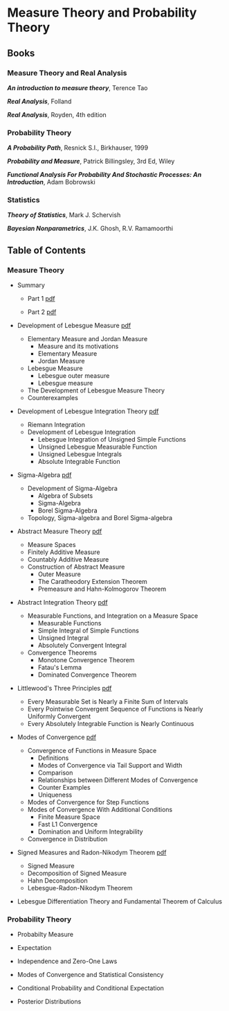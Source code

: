 # Measure Theory and Probability Theory

## Books 

### Measure Theory and Real Analysis
***An introduction to measure theory***, Terence Tao

***Real Analysis***, Folland

***Real Analysis***, Royden, 4th edition

### Probability Theory
***A Probability Path***, Resnick S.I., Birkhauser, 1999

***Probability and Measure***, Patrick Billingsley, 3rd Ed, Wiley

***Functional Analysis For Probability And Stochastic Processes: An Introduction***, Adam Bobrowski

### Statistics
***Theory of Statistics***, Mark J. Schervish

***Bayesian Nonparametrics***, J.K. Ghosh, R.V. Ramamoorthi

## Table of Contents

### Measure Theory
- Summary 
  - Part 1 [pdf](./MT_lecture0_summary_part1.pdf)
  
  - Part 2 [pdf](./MT_lecture0_summary_part2.pdf)

- Development of Lebesgue Measure [pdf](./MT_lecture1_measure.pdf)
  - Elementary Measure and Jordan Measure 
    - Measure and its motivations
    - Elementary Measure
    - Jordan Measure
  - Lebesgue Measure
    - Lebesgue outer measure
    - Lebesgue measure
  - The Development of Lebesgue Measure Theory
  - Counterexamples

- Development of Lebesgue Integration Theory [pdf](./MT_lecture2_integration.pdf)
  - Riemann Integration
  - Development of Lebesgue Integration 
    - Lebesgue Integration of Unsigned Simple Functions
    - Unsigned Lebesgue Measurable Function
    - Unsigned Lebesgue Integrals
    - Absolute Integrable Function

- Sigma-Algebra [pdf](./MT_lecture3_sigma_algebra.pdf)
  - Development of Sigma-Algebra
    - Algebra of Subsets
    - Sigma-Algebra
    - Borel Sigma-Algebra 
  - Topology, Sigma-algebra and Borel Sigma-algebra

- Abstract Measure Theory [pdf](./MT_lecture4_abstract_measure.pdf)
  - Measure Spaces
  - Finitely Additive Measure
  - Countably Additive Measure
  - Construction of Abstract Measure
    - Outer Measure
    - The Caratheodory Extension Theorem
    - Premeasure and Hahn-Kolmogorov Theorem

- Abstract Integration Theory [pdf](./MT_lecture5_abstract_integration.pdf)
  - Measurable Functions, and Integration on a Measure Space
    - Measurable Functions
    - Simple Integral of Simple Functions
    - Unsigned Integral 
    - Absolutely Convergent Integral 
  - Convergence Theorems
    - Monotone Convergence Theorem
    - Fatau's Lemma
    - Dominated Convergence Theorem 

- Littlewood's Three Principles [pdf](./MT_lecture6_littlewood_principle.pdf)
  - Every Measurable Set is Nearly a Finite Sum of Intervals
  - Every Pointwise Convergent Sequence of Functions is Nearly Uniformly Convergent
  - Every Absolutely Integrable Function is Nearly Continuous 

- Modes of Convergence [pdf](./MT_lecture7_convergence.pdf)
  - Convergence of Functions in Measure Space
    - Definitions 
    - Modes of Convergence via Tail Support and Width
    - Comparison
    - Relationships between Different Modes of Convergence
    - Counter Examples
    - Uniqueness
  - Modes of Convergence for Step Functions
  - Modes of Convergence With Additional Conditions
    - Finite Measure Space
    - Fast L1 Convergence
    - Domination and Uniform Integrability
  - Convergence in Distribution 

- Signed Measures and Radon-Nikodym Theorem [pdf](./MT_lecture8_density_measure.pdf)
  -  Signed Measure
  -  Decomposition of Signed Measure
  -  Hahn Decomposition  
  -  Lebesgue-Radon-Nikodym Theorem

- Lebesgue Differentiation Theory and Fundamental Theorem of Calculus

### Probability Theory
- Probabilty Measure

- Expectation

- Independence and Zero-One Laws

- Modes of Convergence and Statistical Consistency

- Conditional Probability and Conditional Expectation

- Posterior Distributions
